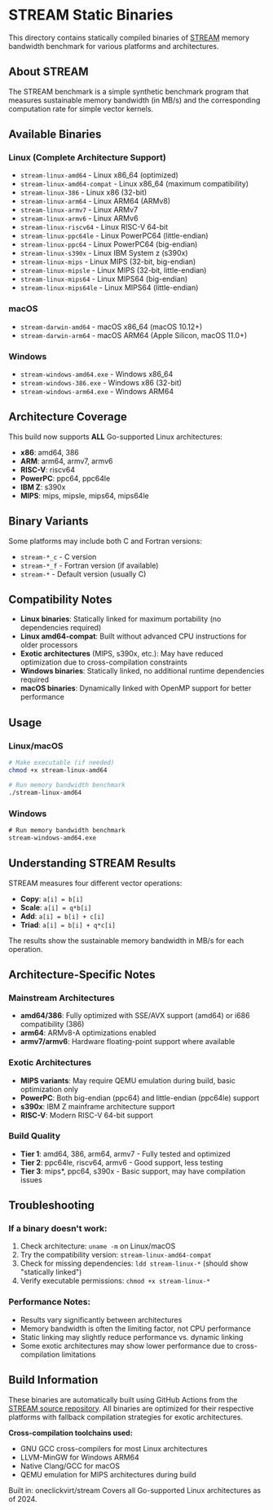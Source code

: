 # STREAM Static Binaries

This directory contains statically compiled binaries of [STREAM](https://github.com/jeffhammond/STREAM) memory bandwidth benchmark for various platforms and architectures.

## About STREAM

The STREAM benchmark is a simple synthetic benchmark program that measures sustainable memory bandwidth (in MB/s) and the corresponding computation rate for simple vector kernels.

## Available Binaries

### Linux (Complete Architecture Support)
- `stream-linux-amd64` - Linux x86_64 (optimized)
- `stream-linux-amd64-compat` - Linux x86_64 (maximum compatibility)
- `stream-linux-386` - Linux x86 (32-bit)
- `stream-linux-arm64` - Linux ARM64 (ARMv8)
- `stream-linux-armv7` - Linux ARMv7
- `stream-linux-armv6` - Linux ARMv6
- `stream-linux-riscv64` - Linux RISC-V 64-bit
- `stream-linux-ppc64le` - Linux PowerPC64 (little-endian)
- `stream-linux-ppc64` - Linux PowerPC64 (big-endian)
- `stream-linux-s390x` - Linux IBM System z (s390x)
- `stream-linux-mips` - Linux MIPS (32-bit, big-endian)
- `stream-linux-mipsle` - Linux MIPS (32-bit, little-endian)
- `stream-linux-mips64` - Linux MIPS64 (big-endian)
- `stream-linux-mips64le` - Linux MIPS64 (little-endian)

### macOS
- `stream-darwin-amd64` - macOS x86_64 (macOS 10.12+)
- `stream-darwin-arm64` - macOS ARM64 (Apple Silicon, macOS 11.0+)

### Windows
- `stream-windows-amd64.exe` - Windows x86_64
- `stream-windows-386.exe` - Windows x86 (32-bit)
- `stream-windows-arm64.exe` - Windows ARM64

## Architecture Coverage

This build now supports **ALL** Go-supported Linux architectures:
- **x86**: amd64, 386
- **ARM**: arm64, armv7, armv6
- **RISC-V**: riscv64
- **PowerPC**: ppc64, ppc64le
- **IBM Z**: s390x
- **MIPS**: mips, mipsle, mips64, mips64le

## Binary Variants

Some platforms may include both C and Fortran versions:
- `stream-*_c` - C version
- `stream-*_f` - Fortran version (if available)
- `stream-*` - Default version (usually C)

## Compatibility Notes

- **Linux binaries**: Statically linked for maximum portability (no dependencies required)
- **Linux amd64-compat**: Built without advanced CPU instructions for older processors
- **Exotic architectures** (MIPS, s390x, etc.): May have reduced optimization due to cross-compilation constraints
- **Windows binaries**: Statically linked, no additional runtime dependencies required
- **macOS binaries**: Dynamically linked with OpenMP support for better performance

## Usage

### Linux/macOS
```bash
# Make executable (if needed)
chmod +x stream-linux-amd64

# Run memory bandwidth benchmark
./stream-linux-amd64
```

### Windows
```cmd
# Run memory bandwidth benchmark
stream-windows-amd64.exe
```

## Understanding STREAM Results

STREAM measures four different vector operations:
- **Copy**: `a[i] = b[i]`
- **Scale**: `a[i] = q*b[i]`
- **Add**: `a[i] = b[i] + c[i]`
- **Triad**: `a[i] = b[i] + q*c[i]`

The results show the sustainable memory bandwidth in MB/s for each operation.

## Architecture-Specific Notes

### Mainstream Architectures
- **amd64/386**: Fully optimized with SSE/AVX support (amd64) or i686 compatibility (386)
- **arm64**: ARMv8-A optimizations enabled
- **armv7/armv6**: Hardware floating-point support where available

### Exotic Architectures
- **MIPS variants**: May require QEMU emulation during build, basic optimization only
- **PowerPC**: Both big-endian (ppc64) and little-endian (ppc64le) support
- **s390x**: IBM Z mainframe architecture support
- **RISC-V**: Modern RISC-V 64-bit support

### Build Quality
- **Tier 1**: amd64, 386, arm64, armv7 - Fully tested and optimized
- **Tier 2**: ppc64le, riscv64, armv6 - Good support, less testing
- **Tier 3**: mips*, ppc64, s390x - Basic support, may have compilation issues

## Troubleshooting

### If a binary doesn't work:
1. Check architecture: `uname -m` on Linux/macOS
2. Try the compatibility version: `stream-linux-amd64-compat`
3. Check for missing dependencies: `ldd stream-linux-*` (should show "statically linked")
4. Verify executable permissions: `chmod +x stream-linux-*`

### Performance Notes:
- Results vary significantly between architectures
- Memory bandwidth is often the limiting factor, not CPU performance
- Static linking may slightly reduce performance vs. dynamic linking
- Some exotic architectures may show lower performance due to cross-compilation limitations

## Build Information

These binaries are automatically built using GitHub Actions from the [STREAM source repository](https://github.com/jeffhammond/STREAM).
All binaries are optimized for their respective platforms with fallback compilation strategies for exotic architectures.

**Cross-compilation toolchains used:**
- GNU GCC cross-compilers for most Linux architectures
- LLVM-MinGW for Windows ARM64
- Native Clang/GCC for macOS
- QEMU emulation for MIPS architectures during build

Built in: oneclickvirt/stream
Covers all Go-supported Linux architectures as of 2024.
